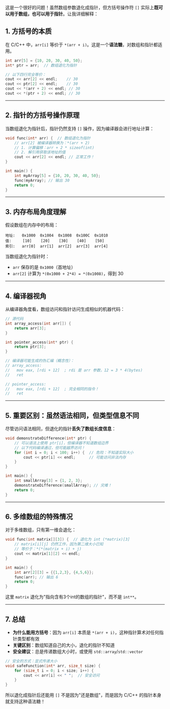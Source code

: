 这是一个很好的问题！虽然数组参数退化成指针，但方括号操作符 `[]` 实际上**既可以用于数组，也可以用于指针**。让我详细解释：

## 1. 方括号的本质

在 C/C++ 中，`arr[i]` 等价于 `*(arr + i)`。这是一个**语法糖**，对数组和指针都适用。

```cpp
int arr[5] = {10, 20, 30, 40, 50};
int* ptr = arr;  // 数组退化为指针

// 以下四行完全等价：
cout << arr[2] << endl;    // 30
cout << ptr[2] << endl;    // 30
cout << *(arr + 2) << endl; // 30  
cout << *(ptr + 2) << endl; // 30
```

---

## 2. 指针的方括号操作原理

当数组退化为指针后，指针仍然支持 `[]` 操作，因为编译器会进行地址计算：

```cpp
void func(int* arr) {  // 数组退化为指针
    // arr[2] 被编译器转换为：*(arr + 2)
    // 1. 计算偏移：arr + 2 * sizeof(int)
    // 2. 解引用获取该地址的值
    cout << arr[2] << endl; // 正常工作！
}

int main() {
    int myArray[5] = {10, 20, 30, 40, 50};
    func(myArray); // 输出 30
    return 0;
}
```

---

## 3. 内存布局角度理解

假设数组在内存中的布局：
```
地址:   0x1000  0x1004  0x1008  0x100C  0x1010
值:     [10]    [20]    [30]    [40]    [50]
索引:   arr[0]  arr[1]  arr[2]  arr[3]  arr[4]
```

当数组退化为指针时：
- `arr` 保存的是 `0x1000`（首地址）
- `arr[2]` 计算为 `*(0x1000 + 2*4) = *(0x1008)`，得到 30

---

## 4. 编译器视角

从编译器角度看，数组访问和指针访问生成相似的机器代码：

```cpp
// 源代码
int array_access(int arr[]) {
    return arr[3];
}

int pointer_access(int* ptr) {
    return ptr[3];
}

// 编译器可能生成的伪汇编（概念性）：
// array_access:
//   mov eax, [rdi + 12]  ; rdi 是 arr 参数，12 = 3 * 4(bytes)
//   ret

// pointer_access:  
//   mov eax, [rdi + 12]  ; 完全相同的指令！
//   ret
```

---

## 5. 重要区别：虽然语法相同，但类型信息不同

尽管访问语法相同，但退化的指针**丢失了数组长度信息**：

```cpp
void demonstrateDifference(int* ptr) {
    // 可以语法上使用 ptr[i]，但编译器不知道数组边界
    // 以下代码编译通过，但可能越界访问！
    for (int i = 0; i < 100; i++) {  // 危险：不知道实际大小
        cout << ptr[i] << endl;      // 可能访问非法内存
    }
}

int main() {
    int smallArray[3] = {1, 2, 3};
    demonstrateDifference(smallArray); // 灾难！
    return 0;
}
```

---

## 6. 多维数组的特殊情况

对于多维数组，只有第一维会退化：

```cpp
void func(int matrix[][3]) {  // 退化为 int (*matrix)[3]
    // matrix[i][j] 仍然工作，因为第二维大小已知
    // 等价于：*(*(matrix + i) + j)
    cout << matrix[1][2] << endl;
}

int main() {
    int arr[2][3] = {{1,2,3}, {4,5,6}};
    func(arr); // 输出 6
    return 0;
}
```

这里 `matrix` 退化为"指向含有3个int的数组的指针"，而不是 `int**`。

---

## 7. 总结

- **为什么能用方括号**：因为 `arr[i]` 本质是 `*(arr + i)`，这种指针算术对任何指针类型都有效
- **关键区别**：数组知道自己的大小，退化的指针不知道
- **安全建议**：总是传递数组大小时，或使用 `std::array`/`std::vector`

```cpp
// 安全的方式：显式传递大小
void safeFunction(int* arr, size_t size) {
    for (size_t i = 0; i < size; i++) {
        cout << arr[i] << " ";  // 安全访问
    }
}
```

所以退化成指针后还能用 `[]` 不是因为"还是数组"，而是因为 C/C++ 的指针本身就支持这种语法糖！